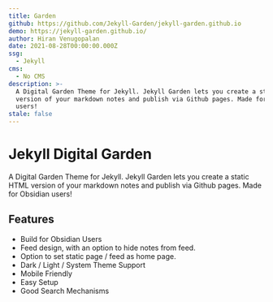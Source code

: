 ```yaml
---
title: Garden
github: https://github.com/Jekyll-Garden/jekyll-garden.github.io
demo: https://jekyll-garden.github.io/
author: Hiran Venugopalan
date: 2021-08-28T00:00:00.000Z
ssg:
  - Jekyll
cms:
  - No CMS
description: >-
  A Digital Garden Theme for Jekyll. Jekyll Garden lets you create a static HTML
  version of your markdown notes and publish via Github pages. Made for Obsidian
  users!
stale: false
---
```


# Jekyll Digital Garden

A Digital Garden Theme for Jekyll. Jekyll Garden lets you create a static HTML version of your markdown notes and publish via Github pages. Made for Obsidian users!

## Features
* Build for Obsidian Users
* Feed design, with an option to hide notes from feed.
* Option to set static page / feed as home page.
* Dark / Light / System Theme Support 
* Mobile Friendly
* Easy Setup 
* Good Search Mechanisms
